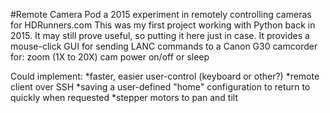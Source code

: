  #Remote Camera Pod
 a 2015 experiment in remotely controlling cameras for HDRunners.com
 This was my first project working with Python back in 2015. 
 It may still prove useful, so putting it here just in case.
It provides a mouse-click GUI for sending LANC commands to a Canon G30 camcorder for:
 zoom (1X to 20X)
 cam power on/off or sleep

 Could implement:
 *faster, easier user-control (keyboard or other?)
 *remote client over SSH
 *saving a user-defined "home" configuration to return to quickly when requested
 *stepper motors to pan and tilt
 

